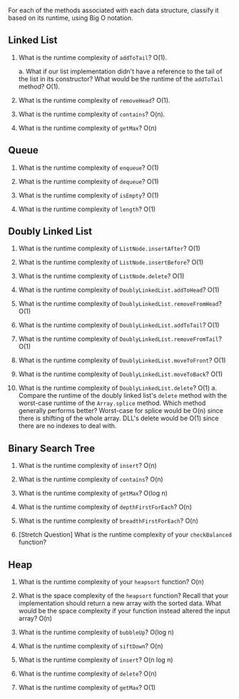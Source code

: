For each of the methods associated with each data structure, classify it based on its runtime, using Big O notation.

## Linked List

1. What is the runtime complexity of `addToTail`?
    O(1).
  
    a. What if our list implementation didn't have a reference to the tail of the list in its constructor? What would be the runtime of the `addToTail` method?
    O(1).


2. What is the runtime complexity of `removeHead`?
    O(1).

3. What is the runtime complexity of `contains`?
    O(n).

4. What is the runtime complexity of `getMax`?
    O(n)

## Queue

1. What is the runtime complexity of `enqueue`?
    O(1)

2. What is the runtime complexity of `dequeue`?
    O(1)

3. What is the runtime complexity of `isEmpty`?
    O(1)

4. What is the runtime complexity of `length`?
    O(1)

## Doubly Linked List

1. What is the runtime complexity of `ListNode.insertAfter`?
     O(1)

2. What is the runtime complexity of `ListNode.insertBefore`?
     O(1)

3. What is the runtime complexity of `ListNode.delete`?
     O(1)

4. What is the runtime complexity of `DoublyLinkedList.addToHead`?
     O(1)

5. What is the runtime complexity of `DoublyLinkedList.removeFromHead`?
     O(1)

6. What is the runtime complexity of `DoublyLinkedList.addToTail`?
     O(1)

7. What is the runtime complexity of `DoublyLinkedList.removeFromTail`?
     O(1)

8. What is the runtime complexity of `DoublyLinkedList.moveToFront`?
     O(1)

9. What is the runtime complexity of `DoublyLinkedList.moveToBack`?
     O(1)

10. What is the runtime complexity of `DoublyLinkedList.delete`?
     O(1)
    a. Compare the runtime of the doubly linked list's `delete` method with the worst-case runtime of the `Array.splice` method. Which method generally performs better?
        Worst-case for splice would be O(n) since there is shifting of the whole array. DLL's delete would be O(1) since there are no indexes to deal with.

## Binary Search Tree

1. What is the runtime complexity of `insert`? 
    O(n)

2. What is the runtime complexity of `contains`?
    O(n)

3. What is the runtime complexity of `getMax`? 
    O(log n)

4. What is the runtime complexity of `depthFirstForEach`?
    O(n)

5. What is the runtime complexity of `breadthFirstForEach`?
    O(n)

6. [Stretch Question] What is the runtime complexity of your `checkBalanced` function?


## Heap

1. What is the runtime complexity of your `heapsort` function?
     O(n)

2. What is the space complexity of the `heapsort` function? Recall that your implementation should return a new array with the sorted data. What would be the space complexity if your function instead altered the input array?
     O(n)

3. What is the runtime complexity of `bubbleUp`?
    O(log n)

4. What is the runtime complexity of `siftDown`?
    O(n)

5. What is the runtime complexity of `insert`?
    O(n log n)

6. What is the runtime complexity of `delete`?
    O(n)

7. What is the runtime complexity of `getMax`?
     O(1)